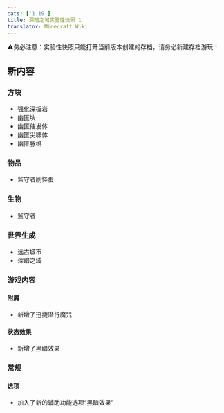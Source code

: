 ```yaml
---
cats: ['1.19']
title: 深暗之域实验性快照 1
translator: Minecraft Wiki
---
```

⚠务必注意：实验性快照只能打开当前版本创建的存档，请务必新建存档游玩！

## 新内容
### 方块
* 强化深板岩
* 幽匿块
* 幽匿催发体
* 幽匿尖啸体
* 幽匿脉络

### 物品
* 监守者刷怪蛋

### 生物
* 监守者

### 世界生成
* 远古城市
* 深暗之域

### 游戏内容
#### 附魔
* 新增了迅捷潜行魔咒

#### 状态效果
* 新增了黑暗效果

### 常规
#### 选项
* 加入了新的辅助功能选项“黑暗效果”